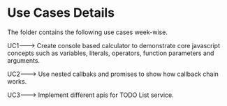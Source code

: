 # Use Cases Details
The folder contains the following use cases week-wise.

UC1---> Create console based calculator to demonstrate core javascript concepts such as variables, literals, operators, function parameters and arguments.

UC2---> Use nested callbaks and promises to show how callback chain works.

UC3---> Implement different apis for TODO List service.